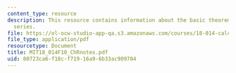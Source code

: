```yaml
---
content_type: resource
description: This resource contains information about the basic theorems on power
  series.
file: https://ol-ocw-studio-app-qa.s3.amazonaws.com/courses/18-014-calculus-with-theory-fall-2010/80723ca6f18cf71916a96b33ac909704_MIT18_014F10_ChRnotes.pdf
file_type: application/pdf
resourcetype: Document
title: MIT18_014F10_ChRnotes.pdf
uid: 80723ca6-f18c-f719-16a9-6b33ac909704
---
```

